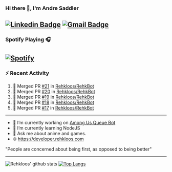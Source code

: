 ### Hi there 👋, I'm Andre Saddler
[![Linkedin Badge](https://img.shields.io/badge/-andrexsaddler-blue?style=flat-square&logo=Linkedin&logoColor=white&link=https://www.linkedin.com/in/andrexsaddler/)](https://www.linkedin.com/in/andrexsaddler/)
[![Gmail Badge](https://img.shields.io/badge/-contact@rehkloos.com-c14438?style=flat-square&logo=Gmail&logoColor=white&link=mailto:contact@rehkloos.com)](mailto:contact@rehkloos.com)
---
### Spotify Playing 🎧

[![Spotify](https://novatorem.rehkloos.vercel.app/api/spotify)](https://open.spotify.com/user/Rehkloos)
---

### :zap: Recent Activity

<!--START_SECTION:activity-->
1. 🎉 Merged PR [#21](https://github.com/Rehkloos/RehkBot/pull/21) in [Rehkloos/RehkBot](https://github.com/Rehkloos/RehkBot)
2. 🎉 Merged PR [#20](https://github.com/Rehkloos/RehkBot/pull/20) in [Rehkloos/RehkBot](https://github.com/Rehkloos/RehkBot)
3. 🎉 Merged PR [#19](https://github.com/Rehkloos/RehkBot/pull/19) in [Rehkloos/RehkBot](https://github.com/Rehkloos/RehkBot)
4. 🎉 Merged PR [#18](https://github.com/Rehkloos/RehkBot/pull/18) in [Rehkloos/RehkBot](https://github.com/Rehkloos/RehkBot)
5. 🎉 Merged PR [#17](https://github.com/Rehkloos/RehkBot/pull/17) in [Rehkloos/RehkBot](https://github.com/Rehkloos/RehkBot)
<!--END_SECTION:activity-->

---

- 🔭 I’m currently working on [Among Us Queue Bot](https://github.com/Rehkloos/queue-bot)
- 🌱 I’m currently learning NodeJS
- 💬 Ask me about anime and games.
- 🌐 https://developer.rehkloos.com

"People are concerned about being first, as opposed to being better"

---
![Rehkloos' github stats](https://github-readme-stats.vercel.app/api?username=Rehkloos&count_private=true)
[![Top Langs](https://github-readme-stats.vercel.app/api/top-langs/?username=Rehkloos&layout=compact)](https://github.com/anuraghazra/github-readme-stats)
